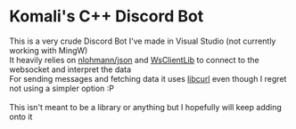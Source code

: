 # Komali's C++ Discord Bot
This is a very crude Discord Bot I've made in Visual Studio (not currently working with MingW)<br>
It heavily relies on [nlohmann/json](https://github.com/nlohmann/json) and [WsClientLib](https://rotter12/WsClientLib) to connect to the websocket and interpret the data<br>
For sending messages and fetching data it uses [libcurl](https://github.com/curl/curl) even though I regret not using a simpler option :P<br>
<br>
This isn't meant to be a library or anything but I hopefully will keep adding onto it

